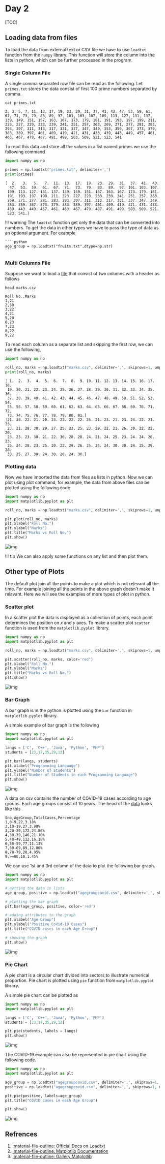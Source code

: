 # Day 2

[TOC]

## Loading data from files

To load the data from external text or CSV file we have to use `loadtxt` function from the `numpy` library. This function will store the column into the lists in python, which can be further processed in the program.

### Single Column File

A single comma separated row file can be read as the following. Let `primes.txt` stores the data consist of first 100 prime numbers separated by comma.

``` shell
cat primes.txt
```

```
2, 3, 5, 7, 11, 13, 17, 19, 23, 29, 31, 37, 41, 43, 47, 53, 59, 61, 67, 71, 73, 79, 83, 89, 97, 101, 103, 107, 109, 113, 127, 131, 137, 139, 149, 151, 157, 163, 167, 173, 179, 181, 191, 193, 197, 199, 211, 223, 227, 229, 233, 239, 241, 251, 257, 263, 269, 271, 277, 281, 283, 293, 307, 311, 313, 317, 331, 337, 347, 349, 353, 359, 367, 373, 379, 383, 389, 397, 401, 409, 419, 421, 431, 433, 439, 443, 449, 457, 461, 463, 467, 479, 487, 491, 499, 503, 509, 521, 523, 541
```

To read this data and store all the values in a list named primes we use the following command

``` python
import numpy as np 

primes = np.loadtxt("primes.txt", delimiter=',')
print(primes)
```

```
[  2.   3.   5.   7.  11.  13.  17.  19.  23.  29.  31.  37.  41.  43.
  47.  53.  59.  61.  67.  71.  73.  79.  83.  89.  97. 101. 103. 107.
 109. 113. 127. 131. 137. 139. 149. 151. 157. 163. 167. 173. 179. 181.
 191. 193. 197. 199. 211. 223. 227. 229. 233. 239. 241. 251. 257. 263.
 269. 271. 277. 281. 283. 293. 307. 311. 313. 317. 331. 337. 347. 349.
 353. 359. 367. 373. 379. 383. 389. 397. 401. 409. 419. 421. 431. 433.
 439. 443. 449. 457. 461. 463. 467. 479. 487. 491. 499. 503. 509. 521.
 523. 541.]
```

!!! warning
    The `loadtxt` function get only the data that can be converted into numbers. To get the data in other types we have to pass the type of data as an optional argument. For example

    ``` python
    age_group = np.loadtxt("fruits.txt",dtype=np.str)
    ```


### Multi Columns File 

Suppose we want to load a [file](./data/marks.csv) that consist of two columns with a header as follows

``` shell
head marks.csv
```

``` shell
Roll No.,Marks
1,21
2,30
3,22
4,21
5,20
6,23
7,23
8,22
9,22
```

To read each column as a separate list and skipping the first row, we can use the following,

``` python
import numpy as np 

roll_no, marks = np.loadtxt("marks.csv", delimiter=',', skiprows=1, unpack=True)
print(roll_no, marks)
```

``` shell
[ 1.  2.  3.  4.  5.  6.  7.  8.  9. 10. 11. 12. 13. 14. 15. 16. 17. 18.
 19. 20. 21. 22. 23. 24. 25. 26. 27. 28. 29. 30. 31. 32. 33. 34. 35. 36.
 37. 38. 39. 40. 41. 42. 43. 44. 45. 46. 47. 48. 49. 50. 51. 52. 53. 54.
 55. 56. 57. 58. 59. 60. 61. 62. 63. 64. 65. 66. 67. 68. 69. 70. 71. 72.
 73. 74. 75. 76. 77. 78. 79. 80. 81.]
[21. 30. 22. 21. 20. 23. 23. 22. 22. 25. 21. 23. 21. 23. 24. 22. 21. 23.
 23. 21. 28. 30. 29. 27. 25. 23. 25. 23. 29. 22. 21. 26. 30. 22. 22. 20.
 23. 23. 23. 30. 21. 22. 30. 28. 28. 24. 21. 24. 25. 23. 24. 24. 26. 23.
 25. 24. 28. 23. 25. 20. 22. 29. 26. 25. 24. 24. 30. 30. 24. 25. 29. 28.
 30. 25. 27. 30. 24. 30. 28. 24. 30.]
```

### Plotting data 

Now we have imported the data from files as lists in python. Now we can plot using plot command, for example, the data from above files can be plotted using the following code 

``` python 
import numpy as np 
import matplotlib.pyplot as plt 

roll_no, marks = np.loadtxt("marks.csv", delimiter=',', skiprows=1, unpack=True)

plt.plot(roll_no, marks)
plt.xlabel("Roll No.")
plt.ylabel("Marks")
plt.title("Marks vs Roll No.")
plt.show()
```

![img](./image/marks.png)

!!! tip
    We can also apply some functions on any list and then plot them. 


## Other type of Plots

The default plot join all the points to make a plot which is not relevant all the time. For example joining all the points in the above graph doesn't make it relavant. Here we will see the examples of more types of plot in python. 

### Scatter plot

In a scatter plot the data is displayed as a collection of points, each point determines the position on $x$ and $y$ axes. To make a scatter plot `scatter` function is used from the `matplotlib.pyplot` library. 

``` python 
import numpy as np 
import matplotlib.pyplot as plt 

roll_no, marks = np.loadtxt("marks.csv", delimiter=',', skiprows=1, unpack=True)

plt.scatter(roll_no, marks, color='red')
plt.xlabel("Roll No.")
plt.ylabel("Marks")
plt.title("Marks vs Roll No.")
plt.show()
```

![img](./image/marks-scatter.png)


### Bar Graph

A bar graph is in the python is plotted using the `bar` function in `matplotlib.pyplot` library.

A simple example of bar graph is the following 

``` python
import numpy as np
import matplotlib.pyplot as plt

langs = ['C', 'C++', 'Java', 'Python', 'PHP']
students = [23,17,35,29,12]

plt.bar(langs, students)
plt.xlabel("Programming Language")
plt.ylabel("Number of Students")
plt.title("Number of Students in each Programming Language")
plt.show()
```

![img](./image/simple-bar.png)

A data on csv contains the number of COVID-19 cases according to age groups. Each age groups consist of 10 years. The head of the [data](./data/agegroupcovid.csv) looks like this 

``` shell 
Sno,AgeGroup,TotalCases,Percentage
1,0-9,22,3.18%
2,10-19,27,3.90%
3,20-29,172,24.86%
4,30-39,146,21.10%
5,40-49,112,16.18%
6,50-59,77,11.13%
7,60-69,89,12.86%
8,70-79,28,4.05%
9,>=80,10,1.45%
```

We can use 1st and 3rd column of the data to plot the following bar graph. 

``` python
import numpy as np 
import matplotlib.pyplot as plt 

# getting the data in lists
age_group, positive = np.loadtxt("agegroupcovid.csv", delimiter=',', skiprows=1, usecols=(0, 2), unpack=True)

# plotting the bar graph
plt.bar(age_group, positive, color='red')

# adding attributes to the graph
plt.xlabel("Age Group")
plt.ylabel("Positive CoVid-19 Cases")
plt.title("COVID cases in each Age Group")

# showing the graph
plt.show()
```

![img](./image/agegroup-covid.png)

### Pie Chart

A pie chart is a circular chart divided into sectors,to illustrate numerical proportion. Pie chart is plotted using `pie` function from `matplotlib.pyplot` library.

A simple pie chart can be plotted as 

``` python 
import numpy as np
import matplotlib.pyplot as plt

langs = ['C', 'C++', 'Java', 'Python', 'PHP']
students = [23,17,35,29,12]

plt.pie(students, labels = langs)
plt.show()
```


![img](./image/simple-pie.png)

The COVID-19 example can also be represented in pie chart using the following code.

``` python 
import numpy as np 
import matplotlib.pyplot as plt 

age_group = np.loadtxt("agegroupcovid.csv", delimiter=',', skiprows=1, usecols=(1), unpack=True, dtype=np.str)
positive = np.loadtxt("agegroupcovid.csv", delimiter=',', skiprows=1, usecols=(2), unpack=True)

plt.pie(positive, labels=age_group)
plt.title("COVID cases in each Age Group")

plt.show()
```

![img](./image/covid-pie.png)

## Refrences

1. [:material-file-outline: Official Docs on Loadtxt](https://numpy.org/doc/1.18/reference/generated/numpy.loadtxt.html)
2. [:material-file-outline: Matplotlib Documentation](https://matplotlib.org/3.2.1/contents.html#)
3. [:material-file-outline: Gallery Matplotlib](https://matplotlib.org/3.1.1/gallery/index.html)
